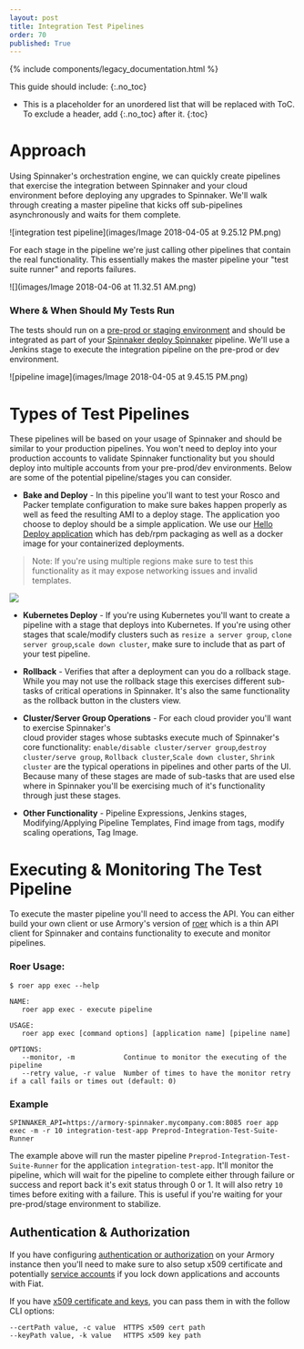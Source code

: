 ```yaml
---
layout: post
title: Integration Test Pipelines
order: 70
published: True
---
```


{% include components/legacy_documentation.html %}

This guide should include:
{:.no_toc}

* This is a placeholder for an unordered list that will be replaced with ToC. To exclude a header, add {:.no_toc} after it.
{:toc}


# Approach

Using Spinnaker's orchestration engine, we can quickly create pipelines that exercise the integration between Spinnaker and your cloud environment before deploying any upgrades to Spinnaker.  We'll walk through creating a master pipeline that kicks off sub-pipelines asynchronously and waits for them complete.

![integration test pipeline](images/Image 2018-04-05 at 9.25.12 PM.png)

For each stage in the pipeline we're just calling other pipelines that contain the real functionality. This essentially makes the master pipeline your "test suite runner" and reports failures.

![](images/Image 2018-04-06 at 11.32.51 AM.png)

### Where & When Should My Tests Run
The tests should run on a [pre-prod or staging environment](https://docs.armory.io/admin-guides/preprod_environment/) and should be integrated as part of your [Spinnaker deploy Spinnaker](https://docs.armory.io/install-guide/spinnaker-deploy-spinnaker/) pipeline.  We'll use a Jenkins stage to execute the integration pipeline on the pre-prod or dev environment.

![pipeline image](images/Image 2018-04-05 at 9.45.15 PM.png)

# Types of Test Pipelines
These pipelines will be based on your usage of Spinnaker and should be similar to your production pipelines.  You won't need to deploy into your production accounts to validate Spinnaker functionality but you should deploy into multiple accounts from your pre-prod/dev environments. Below are some of the potential pipeline/stages you can consider.

* **Bake and Deploy** - In this pipeline you'll want to test your Rosco and Packer template configuration to make sure bakes happen properly as well as feed the resulting AMI to a deploy stage. The application yoo choose to deploy should be a simple application.  We use our [Hello Deploy application](https://github.com/armory-io/armory-hello-deploy) which has deb/rpm packaging as well as a docker image for your containerized deployments.
>Note: If you're using multiple regions make sure to test this functionality as it may expose networking issues and invalid templates.

![](https://d2ddoduugvun08.cloudfront.net/items/1G0x022Q3I2c2Y1F173Z/Image%202018-04-06%20at%2011.49.13%20AM.png?X-CloudApp-Visitor-Id=2686178)

* **Kubernetes Deploy** - If you're using Kubernetes you'll want to create a pipeline with a stage that deploys into Kubernetes. If you're using other stages that scale/modify clusters such as `resize a server group`, `clone server group`,`scale down cluster`, make sure to include that as part of your test pipeline.

* **Rollback** - Verifies that after a deployment can you do a rollback stage.  While you may not use the rollback stage this exercises different sub-tasks of critical operations in Spinnaker.  It's also the same functionality as the rollback button in the clusters view.

* **Cluster/Server Group Operations** - For each cloud provider you'll want to exercise Spinnaker's  
cloud provider stages whose subtasks execute much of Spinnaker's core functionality: `enable/disable cluster/server group`,`destroy cluster/serve group`, `Rollback cluster`,`Scale down cluster`, `Shrink cluster` are the typical operations in pipelines and other parts of the UI.  Because many of these stages are made of sub-tasks that are used else where in Spinnaker you'll be exercising much of it's functionality through just these stages.

* **Other Functionality** - Pipeline Expressions, Jenkins stages, Modifying/Applying Pipeline Templates, Find image from tags, modify scaling operations, Tag Image.


# Executing & Monitoring The Test Pipeline

To execute the master pipeline you'll need to access the API.  You can either build your own client or use Armory's version of [roer](https://github.com/armory/roer) which is a thin API client for Spinnaker and contains functionality to execute  and monitor pipelines.

### Roer Usage:
```
$ roer app exec --help
```

```
NAME:
   roer app exec - execute pipeline

USAGE:
   roer app exec [command options] [application name] [pipeline name]

OPTIONS:
   --monitor, -m            Continue to monitor the executing of the pipeline
   --retry value, -r value  Number of times to have the monitor retry if a call fails or times out (default: 0)
```

### Example

```
SPINNAKER_API=https://armory-spinnaker.mycompany.com:8085 roer app exec -m -r 10 integration-test-app Preprod-Integration-Test-Suite-Runner
```

The example above will run the master pipeline `Preprod-Integration-Test-Suite-Runner` for the application `integration-test-app`.  It'll monitor the pipeline, which will wait for the pipeline to complete either through failure or success and report back it's exit status through 0 or 1.  It will also retry `10` times before exiting with a failure.  This is useful if you're waiting for your pre-prod/stage environment to stabilize.

## Authentication & Authorization

If you have configuring [authentication or authorization](https://docs.armory.io/install-guide/authz/) on your Armory instance then you'll need to make sure to also setup x509 certificate and potentially [service accounts](https://docs.armory.io/install-guide/authz/#configure-a-service-account) if you lock down applications and accounts with Fiat.

If you have [x509 certificate and keys](https://docs.armory.io/install-guide/auth/#x509), you can pass them in with the follow CLI options:
```
--certPath value, -c value  HTTPS x509 cert path
--keyPath value, -k value   HTTPS x509 key path
 ```
